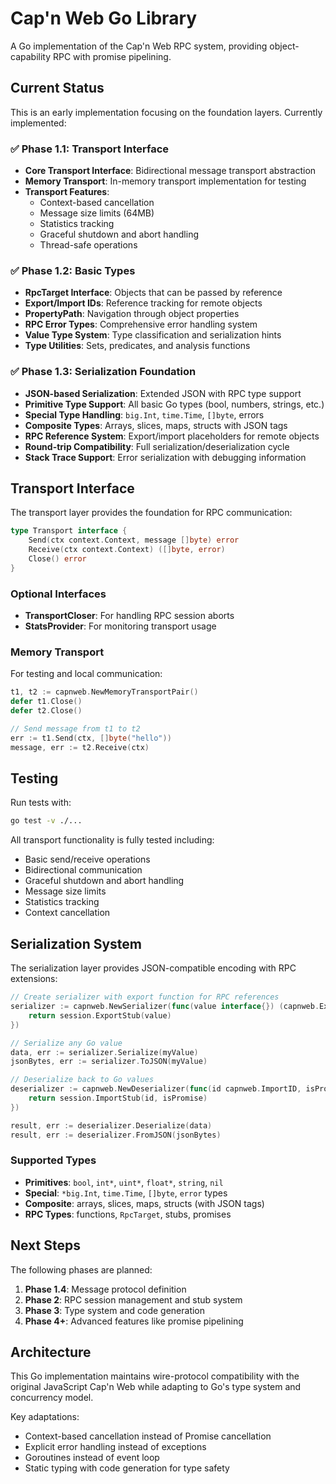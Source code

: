 # Cap'n Web Go Library

A Go implementation of the Cap'n Web RPC system, providing object-capability RPC with promise pipelining.

## Current Status

This is an early implementation focusing on the foundation layers. Currently implemented:

### ✅ Phase 1.1: Transport Interface

- **Core Transport Interface**: Bidirectional message transport abstraction
- **Memory Transport**: In-memory transport implementation for testing
- **Transport Features**:
  - Context-based cancellation
  - Message size limits (64MB)
  - Statistics tracking
  - Graceful shutdown and abort handling
  - Thread-safe operations

### ✅ Phase 1.2: Basic Types

- **RpcTarget Interface**: Objects that can be passed by reference
- **Export/Import IDs**: Reference tracking for remote objects
- **PropertyPath**: Navigation through object properties
- **RPC Error Types**: Comprehensive error handling system
- **Value Type System**: Type classification and serialization hints
- **Type Utilities**: Sets, predicates, and analysis functions

### ✅ Phase 1.3: Serialization Foundation

- **JSON-based Serialization**: Extended JSON with RPC type support
- **Primitive Type Support**: All basic Go types (bool, numbers, strings, etc.)
- **Special Type Handling**: `big.Int`, `time.Time`, `[]byte`, errors
- **Composite Types**: Arrays, slices, maps, structs with JSON tags
- **RPC Reference System**: Export/import placeholders for remote objects
- **Round-trip Compatibility**: Full serialization/deserialization cycle
- **Stack Trace Support**: Error serialization with debugging information

## Transport Interface

The transport layer provides the foundation for RPC communication:

```go
type Transport interface {
    Send(ctx context.Context, message []byte) error
    Receive(ctx context.Context) ([]byte, error)
    Close() error
}
```

### Optional Interfaces

- **TransportCloser**: For handling RPC session aborts
- **StatsProvider**: For monitoring transport usage

### Memory Transport

For testing and local communication:

```go
t1, t2 := capnweb.NewMemoryTransportPair()
defer t1.Close()
defer t2.Close()

// Send message from t1 to t2
err := t1.Send(ctx, []byte("hello"))
message, err := t2.Receive(ctx)
```

## Testing

Run tests with:

```bash
go test -v ./...
```

All transport functionality is fully tested including:
- Basic send/receive operations
- Bidirectional communication
- Graceful shutdown and abort handling
- Message size limits
- Statistics tracking
- Context cancellation

## Serialization System

The serialization layer provides JSON-compatible encoding with RPC extensions:

```go
// Create serializer with export function for RPC references
serializer := capnweb.NewSerializer(func(value interface{}) (capnweb.ExportID, error) {
    return session.ExportStub(value)
})

// Serialize any Go value
data, err := serializer.Serialize(myValue)
jsonBytes, err := serializer.ToJSON(myValue)

// Deserialize back to Go values
deserializer := capnweb.NewDeserializer(func(id capnweb.ImportID, isPromise bool) (interface{}, error) {
    return session.ImportStub(id, isPromise)
})

result, err := deserializer.Deserialize(data)
result, err := deserializer.FromJSON(jsonBytes)
```

### Supported Types

- **Primitives**: `bool`, `int*`, `uint*`, `float*`, `string`, `nil`
- **Special**: `*big.Int`, `time.Time`, `[]byte`, `error` types
- **Composite**: arrays, slices, maps, structs (with JSON tags)
- **RPC Types**: functions, `RpcTarget`, stubs, promises

## Next Steps

The following phases are planned:

1. **Phase 1.4**: Message protocol definition
2. **Phase 2**: RPC session management and stub system
3. **Phase 3**: Type system and code generation
4. **Phase 4+**: Advanced features like promise pipelining

## Architecture

This Go implementation maintains wire-protocol compatibility with the original JavaScript Cap'n Web while adapting to Go's type system and concurrency model.

Key adaptations:
- Context-based cancellation instead of Promise cancellation
- Explicit error handling instead of exceptions
- Goroutines instead of event loop
- Static typing with code generation for type safety